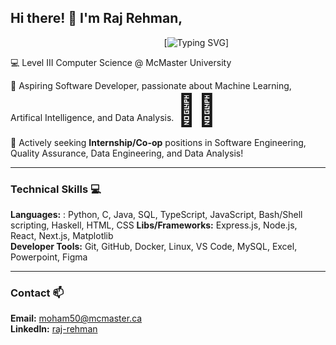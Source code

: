 ## Hi there! 👋 I'm Raj Rehman,

<p align = "center"
   
&nbsp;&nbsp;&nbsp;&nbsp;&nbsp;&nbsp;&nbsp;&nbsp;&nbsp;&nbsp;&nbsp;&nbsp;&nbsp;&nbsp;&nbsp;&nbsp;&nbsp;&nbsp;&nbsp;&nbsp;&nbsp;&nbsp;&nbsp;[![Typing SVG](https://readme-typing-svg.demolab.com/?lines=Welcome+to+my+Github+Profile)]
   
</p>

💻 Level III Computer Science @ McMaster University  

💬 Aspiring Software Developer, passionate about Machine Learning, Artifical Intelligence, and Data Analysis. <span style="font-size:50px;">👨‍💻</span>

💼 Actively seeking **Internship/Co-op** positions in Software Engineering, Quality Assurance, Data Engineering, and Data Analysis!

<!-- > [!IMPORTANT]
> Actively seeking **internship/Co-op** positions in Software Engineering, Data Engineering, and Data Analysis! -->

---
### Technical Skills 💻

**Languages:**  : Python, C, Java, SQL, TypeScript, JavaScript, Bash/Shell scripting, Haskell, HTML, CSS 
**Libs/Frameworks:**   Express.js, Node.js, React, Next.js, Matplotlib  
**Developer Tools:**  Git, GitHub, Docker, Linux, VS Code, MySQL, Excel, Powerpoint, Figma  

---
### Contact 📫

**Email:** [moham50@mcmaster.ca](mailto:moham50@mcmaster.ca)  
**LinkedIn:** [raj-rehman](https://www.linkedin.com/in/raj-rehman/)
